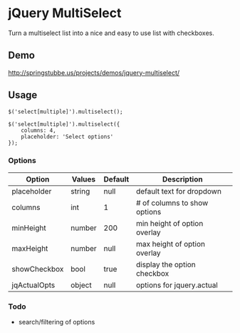 jQuery MultiSelect
==================

Turn a multiselect list into a nice and easy to use list with checkboxes.

## Demo
http://springstubbe.us/projects/demos/jquery-multiselect/

## Usage
```
$('select[multiple]').multiselect();

$('select[multiple]').multiselect({
    columns: 4,
    placeholder: 'Select options'
});
```

### Options
| Option       | Values | Default | Description                  |
| ------------ | ------ | ------- | ---------------------------- |
| placeholder  | string | null    | default text for dropdown    |
| columns      | int    | 1       | # of columns to show options |
| minHeight    | number | 200     | min height of option overlay |
| maxHeight    | number | null    | max height of option overlay |
| showCheckbox | bool   | true    | display the option checkbox  |
| jqActualOpts | object | null    | options for jquery.actual    |

### Todo
* search/filtering of options
